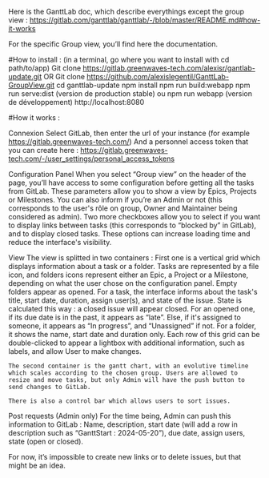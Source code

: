Here is the GanttLab doc, which describe everythings except the group view : https://gitlab.com/ganttlab/ganttlab/-/blob/master/README.md#how-it-works

For the specific Group view, you’ll find here the documentation. 

#How to install : 
	(in a terminal, go where you want to install with cd path/to/app)
Git clone https://gitlab.greenwaves-tech.com/alexisr/gantlab-update.git OR 
Git clone https://github.com/alexislegentil/GanttLab-GroupView.git
cd ganttlab-update
npm install 
npm run build:webapp
npm run serve:dist (version de production stable)
ou npm run webapp (version de développement)
http://localhost:8080

#How it works : 

Connexion 
Select GitLab, then enter the url of your instance (for example https://gitlab.greenwaves-tech.com/) 
And a personnel access token that you can create here : 
https://gitlab.greenwaves-tech.com/-/user_settings/personal_access_tokens

Configuration Panel
When you select “Group view” on the header of the page, you’ll have access to some configuration before getting all the tasks from GitLab. These parameters allow you to show a view by Epics, Projects or Milestones. You can also inform if you’re an Admin or not (this corresponds to the user's rôle on group, Owner and Maintainer being considered as admin). Two more checkboxes allow you to select if you want to display links between tasks (this corresponds to “blocked by” in GitLab), and to display closed tasks. These options can increase loading time and reduce the interface's visibility. 
 
View
	The view is splitted in two containers : First one is a vertical grid which displays information about a task or a folder. Tasks are represented by a file icon, and folders icons represent either an Epic, a Project or a Milestone, depending on what the user chose on the configuration panel. Empty folders appear as opened. 
For a task, the interface informs about the task's title, start date, duration, assign user(s), and state of the issue. State is calculated this way : a closed issue will appear closed. For an opened one, if its due date is in the past, it appears as “late”. Else, if it's assigned to someone, it appears as “In progress”, and “Unassigned” if not. 
For a folder, it shows the name, start date and duration only. 
Each row of this grid can be double-clicked to appear a lightbox with additional information, such as labels, and allow User to make changes. 

	The second container is the gantt chart, with an evolutive timeline which scales according to the chosen group. Users are allowed to resize and move tasks, but only Admin will have the push button to send changes to GitLab.  

	There is also a control bar which allows users to sort issues.

Post requests (Admin only)
For the time being, Admin can push this information to GitLab : Name, description, start date (will add a row in description such as “GanttStart : 2024-05-20”), due date, assign users, state (open or closed). 

For now, it’s impossible to create new links or to delete issues, but that might be an idea.
	
